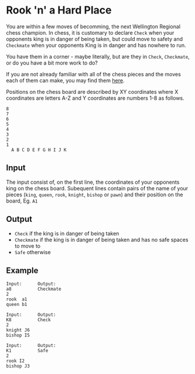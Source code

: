 # Rook 'n' a Hard Place

You are within a few moves of becomming, the next Wellington Regional chess champion. In chess, it is customary to declare `Check` when your opponents king is in danger of being taken, but could move to safety and `Checkmate` when your opponents King is in danger and has nowhere to run.

You have them in a corner - maybe literally, but are they in `Check`, `Checkmate`, or do you have a bit more work to do?

If you are not already familiar with all of the chess pieces and the moves each of them can make, you may find them [here](https://www.dummies.com/games/chess/knowing-the-moves-that-chess-pieces-can-make/).


Positions on the chess board are described by XY coordinates where X coordinates
are letters A-Z and Y coordinates are numbers 1-8 as follows.

```
8
7
6
5
4
3
2
1
  A B C D E F G H I J K
```

## Input

The input consist of, on the first line, the coordinates of your opponents king on the chess board. Subequent lines contain pairs of  the name of your pieces (`king`, `queen`, `rook`, `knight`, `bishop` or `pawn`) and their position on the board, Eg. `A1`

## Output

* `Check` if the king is in danger of being taken
* `Checkmate` if the king is in danger of being taken and has no safe spaces to move to
* `Safe` otherwise

## Example

```
Input:      Output:
a8          Checkmate
2
rook  a1
queen b1
```

```
Input:      Output:
K8          Check
2
knight J6
bishop I5
```

```
Input:      Output:
K1          Safe
2
rook I2
bishop J3
```